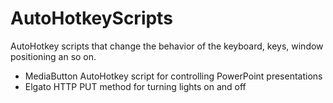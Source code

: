 # AutoHotkeyScripts
AutoHotkey scripts that change the behavior of the keyboard, keys, window positioning an so on.
+ MediaButton AutoHotkey script for controlling PowerPoint presentations
+ Elgato HTTP PUT method for turning lights on and off
